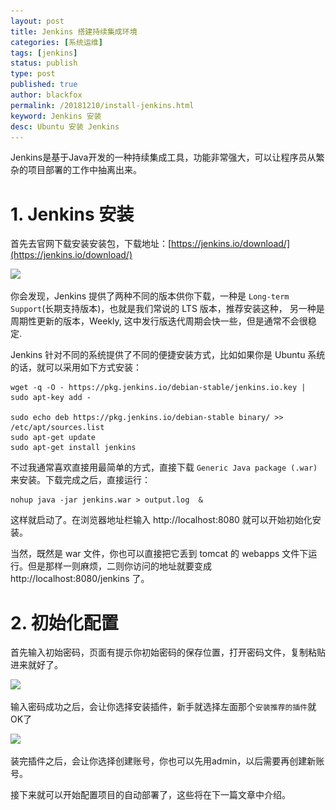 ```yaml
---
layout: post
title: Jenkins 搭建持续集成环境 
categories: [系统运维]
tags: [jenkins]
status: publish
type: post
published: true
author: blackfox
permalink: /20181210/install-jenkins.html 
keyword: Jenkins 安装
desc: Ubuntu 安装 Jenkins
---
```


Jenkins是基于Java开发的一种持续集成工具，功能非常强大，可以让程序员从繁杂的项目部署的工作中抽离出来。

# 1. Jenkins 安装

首先去官网下载安装安装包，下载地址：[https://jenkins.io/download/](https://jenkins.io/download/)

<img class="img-view" data-src="/images/2018/12/jenkins-install-01.png" src="/images/1px.png" />

你会发现，Jenkins 提供了两种不同的版本供你下载，一种是 `Long-term Support`(长期支持版本)，也就是我们常说的 LTS 版本，推荐安装这种，
另一种是周期性更新的版本，Weekly, 这中发行版迭代周期会快一些，但是通常不会很稳定.

Jenkins 针对不同的系统提供了不同的便捷安装方式，比如如果你是 Ubuntu 系统的话，就可以采用如下方式安装：

```shell
wget -q -O - https://pkg.jenkins.io/debian-stable/jenkins.io.key | sudo apt-key add -

sudo echo deb https://pkg.jenkins.io/debian-stable binary/ >> /etc/apt/sources.list 
sudo apt-get update
sudo apt-get install jenkins
```

不过我通常喜欢直接用最简单的方式，直接下载 `Generic Java package (.war)` 来安装。下载完成之后，直接运行：

```shell
nohup java -jar jenkins.war > output.log  &
```

这样就启动了。在浏览器地址栏输入 http://localhost:8080 就可以开始初始化安装。

当然，既然是 war 文件，你也可以直接把它丢到 tomcat 的 webapps 文件下运行。但是那样一则麻烦，二则你访问的地址就要变成
http://localhost:8080/jenkins 了。

# 2. 初始化配置

首先输入初始密码，页面有提示你初始密码的保存位置，打开密码文件，复制粘贴进来就好了。

<img class="img-view" data-src="/images/2018/12/jenkins-install-02.png" src="/images/1px.png" />

输入密码成功之后，会让你选择安装插件，新手就选择左面那个`安装推荐的插件`就OK了

<img class="img-view" data-src="/images/2018/12/jenkins-install-03.png" src="/images/1px.png" />

装完插件之后，会让你选择创建账号，你也可以先用admin，以后需要再创建新账号。

接下来就可以开始配置项目的自动部署了，这些将在下一篇文章中介绍。


